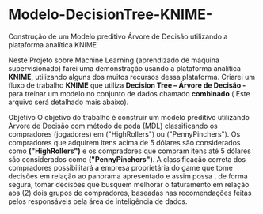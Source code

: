 # Modelo-DecisionTree-KNIME-
Construção de um Modelo preditivo Árvore de Decisão utilizando a plataforma analítica KNIME

Neste Projeto sobre Machine Learning (aprendizado de máquina supervisionado) farei uma demonstração usando a plataforma analítica **KNIME**, utilizando alguns dos muitos recursos dessa plataforma. Criarei um fluxo de trabalho **KNIME** que utiliza **Decision Tree – Árvore de Decisão -** para treinar um modelo no conjunto de dados chamado **combinado** ( Este arquivo será detalhado mais abaixo).

Objetivo
O objetivo do trabalho é construir um modelo preditivo utilizando Árvore de Decisão com método de poda (MDL) classificando os compradores (jogadores) em ("HighRollers") ou ("PennyPinchers"). Os compradores que adquirem itens acima de 5 dólares são considerados como **("HighRollers")** e os compradores que compram itens até 5 dólares são considerados como **("PennyPinchers")**.
A classificação correta dos compradores possibilitará a empresa proprietária do game que tome decisões em relação ao panorama apresentado e assim possa , de forma segura, tomar decisões que busquem melhorar o faturamento em relação aos (2) dois grupos de compradores, baseadas nas recomendações feitas pelos responsáveis pela área de inteligência de dados.
